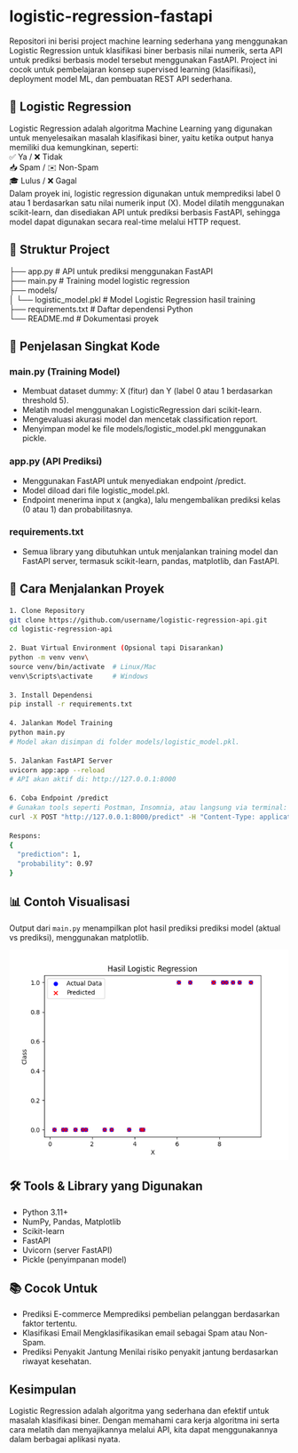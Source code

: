 # logistic-regression-fastapi
Repositori ini berisi project machine learning sederhana yang menggunakan Logistic Regression untuk klasifikasi biner berbasis nilai numerik, 
serta API untuk prediksi berbasis model tersebut menggunakan FastAPI. Project ini cocok untuk pembelajaran konsep supervised learning (klasifikasi), 
deployment model ML, dan pembuatan REST API sederhana.

## 🧠 Logistic Regression
Logistic Regression adalah algoritma Machine Learning yang digunakan untuk menyelesaikan masalah klasifikasi biner, yaitu ketika output hanya memiliki dua kemungkinan, seperti:\
  ✅ Ya / ❌ Tidak\
  📥 Spam / ✉️ Non-Spam\
  🎓 Lulus / ❌ Gagal\
Dalam proyek ini, logistic regression digunakan untuk memprediksi label 0 atau 1 berdasarkan satu nilai numerik input (X). Model dilatih menggunakan scikit-learn, 
dan disediakan API untuk prediksi berbasis FastAPI, sehingga model dapat digunakan secara real-time melalui HTTP request.

## 📁 Struktur Project
├── app.py                  # API untuk prediksi menggunakan FastAPI\
├── main.py                 # Training model logistic regression\
├── models/\
│   └── logistic_model.pkl  # Model Logistic Regression hasil training\
├── requirements.txt        # Daftar dependensi Python\
└── README.md               # Dokumentasi proyek

## 🧠 Penjelasan Singkat Kode
### main.py (Training Model)
- Membuat dataset dummy: X (fitur) dan Y (label 0 atau 1 berdasarkan threshold 5).
- Melatih model menggunakan LogisticRegression dari scikit-learn.
- Mengevaluasi akurasi model dan mencetak classification report.
- Menyimpan model ke file models/logistic_model.pkl menggunakan pickle.

### app.py (API Prediksi)
- Menggunakan FastAPI untuk menyediakan endpoint /predict.
- Model diload dari file logistic_model.pkl.
- Endpoint menerima input x (angka), lalu mengembalikan prediksi kelas (0 atau 1) dan probabilitasnya.

### requirements.txt
- Semua library yang dibutuhkan untuk menjalankan training model dan FastAPI server, termasuk scikit-learn, pandas, matplotlib, dan FastAPI.


## 🚀 Cara Menjalankan Proyek
```bash
1. Clone Repository
git clone https://github.com/username/logistic-regression-api.git 
cd logistic-regression-api 

2. Buat Virtual Environment (Opsional tapi Disarankan)
python -m venv venv\
source venv/bin/activate  # Linux/Mac
venv\Scripts\activate     # Windows

3. Install Dependensi
pip install -r requirements.txt

4. Jalankan Model Training
python main.py
# Model akan disimpan di folder models/logistic_model.pkl.

5. Jalankan FastAPI Server
uvicorn app:app --reload
# API akan aktif di: http://127.0.0.1:8000

6. Coba Endpoint /predict
# Gunakan tools seperti Postman, Insomnia, atau langsung via terminal:
curl -X POST "http://127.0.0.1:8000/predict" -H "Content-Type: application/json" -d "{\"x\": 6.5}"

Respons:
{
  "prediction": 1,
  "probability": 0.97
}
```

## 📊 Contoh Visualisasi
Output dari `main.py` menampilkan plot hasil prediksi prediksi model (aktual vs prediksi), menggunakan matplotlib.

![regression-output](outputs/hasil_logistic_regression.png)

## 🛠️ Tools & Library yang Digunakan
- Python 3.11+
- NumPy, Pandas, Matplotlib
- Scikit-learn
- FastAPI
- Uvicorn (server FastAPI)
- Pickle (penyimpanan model)

## 📚 Cocok Untuk
- Prediksi E-commerce
Memprediksi pembelian pelanggan berdasarkan faktor tertentu.
- Klasifikasi Email
Mengklasifikasikan email sebagai Spam atau Non-Spam.
- Prediksi Penyakit Jantung
Menilai risiko penyakit jantung berdasarkan riwayat kesehatan.

## Kesimpulan
Logistic Regression adalah algoritma yang sederhana dan efektif untuk 
masalah klasifikasi biner. Dengan memahami cara kerja algoritma ini 
serta cara melatih dan menyajikannya melalui API, kita dapat 
menggunakannya dalam berbagai aplikasi nyata.

